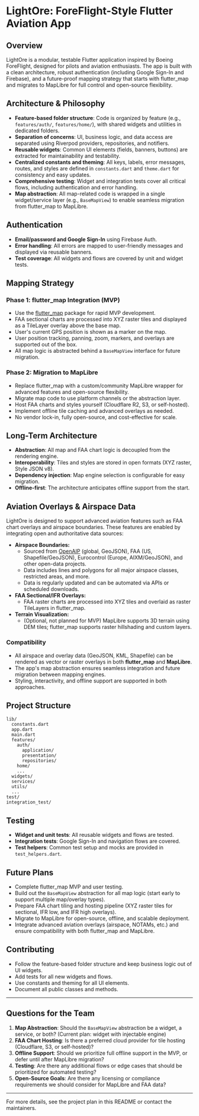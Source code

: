 # LightOre: ForeFlight-Style Flutter Aviation App

## Overview
LightOre is a modular, testable Flutter application inspired by Boeing ForeFlight, designed for pilots and aviation enthusiasts. The app is built with a clean architecture, robust authentication (including Google Sign-In and Firebase), and a future-proof mapping strategy that starts with flutter_map and migrates to MapLibre for full control and open-source flexibility.

## Architecture & Philosophy
- **Feature-based folder structure**: Code is organized by feature (e.g., `features/auth/`, `features/home/`), with shared widgets and utilities in dedicated folders.
- **Separation of concerns**: UI, business logic, and data access are separated using Riverpod providers, repositories, and notifiers.
- **Reusable widgets**: Common UI elements (fields, banners, buttons) are extracted for maintainability and testability.
- **Centralized constants and theming**: All keys, labels, error messages, routes, and styles are defined in `constants.dart` and `theme.dart` for consistency and easy updates.
- **Comprehensive testing**: Widget and integration tests cover all critical flows, including authentication and error handling.
- **Map abstraction**: All map-related code is wrapped in a single widget/service layer (e.g., `BaseMapView`) to enable seamless migration from flutter_map to MapLibre.

## Authentication
- **Email/password and Google Sign-In** using Firebase Auth.
- **Error handling**: All errors are mapped to user-friendly messages and displayed via reusable banners.
- **Test coverage**: All widgets and flows are covered by unit and widget tests.

## Mapping Strategy
### Phase 1: flutter_map Integration (MVP)
- Use the [flutter_map](https://pub.dev/packages/flutter_map) package for rapid MVP development.
- FAA sectional charts are processed into XYZ raster tiles and displayed as a TileLayer overlay above the base map.
- User's current GPS position is shown as a marker on the map.
- User position tracking, panning, zoom, markers, and overlays are supported out of the box.
- All map logic is abstracted behind a `BaseMapView` interface for future migration.

### Phase 2: Migration to MapLibre
- Replace flutter_map with a custom/community MapLibre wrapper for advanced features and open-source flexibility.
- Migrate map code to use platform channels or the abstraction layer.
- Host FAA charts and styles yourself (Cloudflare R2, S3, or self-hosted).
- Implement offline tile caching and advanced overlays as needed.
- No vendor lock-in, fully open-source, and cost-effective for scale.

## Long-Term Architecture
- **Abstraction**: All map and FAA chart logic is decoupled from the rendering engine.
- **Interoperability**: Tiles and styles are stored in open formats (XYZ raster, Style JSON v8).
- **Dependency injection**: Map engine selection is configurable for easy migration.
- **Offline-first**: The architecture anticipates offline support from the start.

## Aviation Overlays & Airspace Data

LightOre is designed to support advanced aviation features such as FAA chart overlays and airspace boundaries. These features are enabled by integrating open and authoritative data sources:

- **Airspace Boundaries:**
  - Sourced from [OpenAIP](https://www.openaip.net/) (global, GeoJSON), FAA (US, Shapefile/GeoJSON), Eurocontrol (Europe, AIXM/GeoJSON), and other open-data projects.
  - Data includes lines and polygons for all major airspace classes, restricted areas, and more.
  - Data is regularly updated and can be automated via APIs or scheduled downloads.
- **FAA Sectional/IFR Overlays:**
  - FAA raster charts are processed into XYZ tiles and overlaid as raster TileLayers in flutter_map.
- **Terrain Visualization:**
  - (Optional, not planned for MVP) MapLibre supports 3D terrain using DEM tiles; flutter_map supports raster hillshading and custom layers.

### Compatibility
- All airspace and overlay data (GeoJSON, KML, Shapefile) can be rendered as vector or raster overlays in both **flutter_map** and **MapLibre**.
- The app's map abstraction ensures seamless integration and future migration between mapping engines.
- Styling, interactivity, and offline support are supported in both approaches.

## Project Structure
```
lib/
  constants.dart
  app.dart
  main.dart
  features/
    auth/
      application/
      presentation/
      repositories/
    home/
    ...
  widgets/
  services/
  utils/
  ...
test/
integration_test/
```

## Testing
- **Widget and unit tests**: All reusable widgets and flows are tested.
- **Integration tests**: Google Sign-In and navigation flows are covered.
- **Test helpers**: Common test setup and mocks are provided in `test_helpers.dart`.

## Future Plans
- Complete flutter_map MVP and user testing.
- Build out the `BaseMapView` abstraction for all map logic (start early to support multiple map/overlay types).
- Prepare FAA chart tiling and hosting pipeline (XYZ raster tiles for sectional, IFR low, and IFR high overlays).
- Migrate to MapLibre for open-source, offline, and scalable deployment.
- Integrate advanced aviation overlays (airspace, NOTAMs, etc.) and ensure compatibility with both flutter_map and MapLibre.

## Contributing
- Follow the feature-based folder structure and keep business logic out of UI widgets.
- Add tests for all new widgets and flows.
- Use constants and theming for all UI elements.
- Document all public classes and methods.

---

## Questions for the Team
1. **Map Abstraction**: Should the `BaseMapView` abstraction be a widget, a service, or both? (Current plan: widget with injectable engine)
2. **FAA Chart Hosting**: Is there a preferred cloud provider for tile hosting (Cloudflare, S3, or self-hosted)?
3. **Offline Support**: Should we prioritize full offline support in the MVP, or defer until after MapLibre migration?
4. **Testing**: Are there any additional flows or edge cases that should be prioritized for automated testing?
5. **Open-Source Goals**: Are there any licensing or compliance requirements we should consider for MapLibre and FAA data?

---

For more details, see the project plan in this README or contact the maintainers.